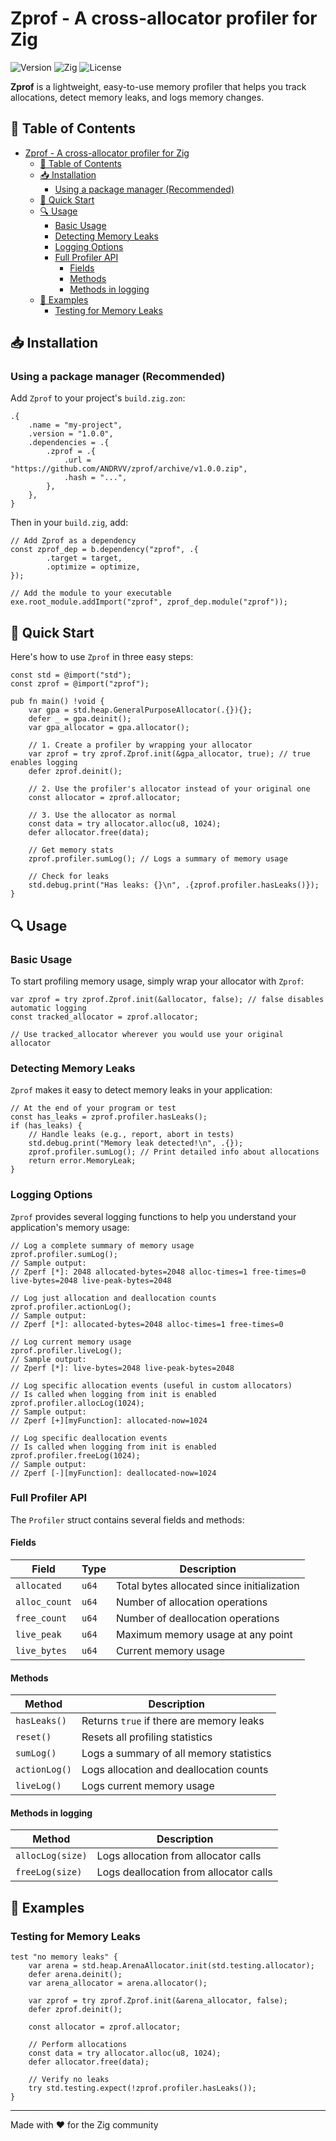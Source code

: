 # Zprof - A cross-allocator profiler for Zig

![Version](https://img.shields.io/badge/version-1.0.0-blue)
![Zig](https://img.shields.io/badge/zig-0.14.0-orange)
![License](https://img.shields.io/badge/license-MIT-green)

**Zprof** is a lightweight, easy-to-use memory profiler that helps you track allocations, detect memory leaks, and logs memory changes.

## 📖 Table of Contents

- [Zprof - A cross-allocator profiler for Zig](#zprof---a-cross-allocator-profiler-for-zig)
  - [📖 Table of Contents](#-table-of-contents)
  - [📥 Installation](#-installation)
    - [Using a package manager (Recommended)](#using-a-package-manager-recommended)
  - [🚀 Quick Start](#-quick-start)
  - [🔍 Usage](#-usage)
    - [Basic Usage](#basic-usage)
    - [Detecting Memory Leaks](#detecting-memory-leaks)
    - [Logging Options](#logging-options)
    - [Full Profiler API](#full-profiler-api)
      - [Fields](#fields)
      - [Methods](#methods)
      - [Methods in logging](#methods-in-logging)
  - [📝 Examples](#-examples)
    - [Testing for Memory Leaks](#testing-for-memory-leaks)

## 📥 Installation

### Using a package manager (Recommended)

Add `Zprof` to your project's `build.zig.zon`:

```zig
.{
    .name = "my-project",
    .version = "1.0.0",
    .dependencies = .{
        .zprof = .{
            .url = "https://github.com/ANDRVV/zprof/archive/v1.0.0.zip",
            .hash = "...",
        },
    },
}
```

Then in your `build.zig`, add:

```zig
// Add Zprof as a dependency
const zprof_dep = b.dependency("zprof", .{
        .target = target,
        .optimize = optimize,
});

// Add the module to your executable
exe.root_module.addImport("zprof", zprof_dep.module("zprof"));
```

## 🚀 Quick Start

Here's how to use `Zprof` in three easy steps:

```zig
const std = @import("std");
const zprof = @import("zprof");

pub fn main() !void {
    var gpa = std.heap.GeneralPurposeAllocator(.{}){};
    defer _ = gpa.deinit();
    var gpa_allocator = gpa.allocator();
    
    // 1. Create a profiler by wrapping your allocator
    var zprof = try zprof.Zprof.init(&gpa_allocator, true); // true enables logging
    defer zprof.deinit();
    
    // 2. Use the profiler's allocator instead of your original one
    const allocator = zprof.allocator;
    
    // 3. Use the allocator as normal
    const data = try allocator.alloc(u8, 1024);
    defer allocator.free(data);
    
    // Get memory stats
    zprof.profiler.sumLog(); // Logs a summary of memory usage
    
    // Check for leaks
    std.debug.print("Has leaks: {}\n", .{zprof.profiler.hasLeaks()});
}
```

## 🔍 Usage

### Basic Usage

To start profiling memory usage, simply wrap your allocator with `Zprof`:

```zig
var zprof = try zprof.Zprof.init(&allocator, false); // false disables automatic logging
const tracked_allocator = zprof.allocator;

// Use tracked_allocator wherever you would use your original allocator
```

### Detecting Memory Leaks

`Zprof` makes it easy to detect memory leaks in your application:

```zig
// At the end of your program or test
const has_leaks = zprof.profiler.hasLeaks();
if (has_leaks) {
    // Handle leaks (e.g., report, abort in tests)
    std.debug.print("Memory leak detected!\n", .{});
    zprof.profiler.sumLog(); // Print detailed info about allocations
    return error.MemoryLeak;
}
```

### Logging Options

`Zprof` provides several logging functions to help you understand your application's memory usage:

```zig
// Log a complete summary of memory usage
zprof.profiler.sumLog();
// Sample output:
// Zperf [*]: 2048 allocated-bytes=2048 alloc-times=1 free-times=0 live-bytes=2048 live-peak-bytes=2048

// Log just allocation and deallocation counts
zprof.profiler.actionLog();
// Sample output:
// Zperf [*]: allocated-bytes=2048 alloc-times=1 free-times=0

// Log current memory usage
zprof.profiler.liveLog();
// Sample output:
// Zperf [*]: live-bytes=2048 live-peak-bytes=2048

// Log specific allocation events (useful in custom allocators)
// Is called when logging from init is enabled
zprof.profiler.allocLog(1024);
// Sample output:
// Zperf [+][myFunction]: allocated-now=1024

// Log specific deallocation events
// Is called when logging from init is enabled
zprof.profiler.freeLog(1024);
// Sample output:
// Zperf [-][myFunction]: deallocated-now=1024
```

### Full Profiler API

The `Profiler` struct contains several fields and methods:

#### Fields

| Field | Type | Description |
|-------|------|-------------|
| `allocated` | `u64` | Total bytes allocated since initialization |
| `alloc_count` | `u64` | Number of allocation operations |
| `free_count` | `u64` | Number of deallocation operations |
| `live_peak` | `u64` | Maximum memory usage at any point |
| `live_bytes` | `u64` | Current memory usage |

#### Methods

| Method | Description |
|--------|-------------|
| `hasLeaks()` | Returns `true` if there are memory leaks |
| `reset()` | Resets all profiling statistics |
| `sumLog()` | Logs a summary of all memory statistics |
| `actionLog()` | Logs allocation and deallocation counts |
| `liveLog()` | Logs current memory usage |

#### Methods in logging

| Method | Description |
|--------|-------------|
| `allocLog(size)` | Logs allocation from allocator calls |
| `freeLog(size)` | Logs deallocation from allocator calls |

## 📝 Examples

### Testing for Memory Leaks

```zig
test "no memory leaks" {
    var arena = std.heap.ArenaAllocator.init(std.testing.allocator);
    defer arena.deinit();
    var arena_allocator = arena.allocator();
    
    var zprof = try zprof.Zprof.init(&arena_allocator, false);
    defer zprof.deinit();

    const allocator = zprof.allocator;
    
    // Perform allocations
    const data = try allocator.alloc(u8, 1024);
    defer allocator.free(data);
    
    // Verify no leaks
    try std.testing.expect(!zprof.profiler.hasLeaks());
}
```

---

Made with ❤️ for the Zig community
